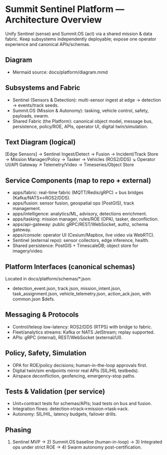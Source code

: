 # Summit Sentinel Platform — Architecture Overview

Unify Sentinel (sense) and Summit.OS (act) via a shared mission & data fabric. Keep subsystems independently deployable; expose one operator experience and canonical APIs/schemas.

## Diagram
- Mermaid source: docs/platform/diagram.mmd

## Subsystems and Fabric
- Sentinel (Sensors & Detection): multi-sensor ingest at edge → detection → events/track seeds.
- Summit.OS (Mission & Autonomy): tasking, vehicle control, safety, payloads, swarm.
- Shared Fabric (the Platform): canonical object model, message bus, persistence, policy/ROE, APIs, operator UI, digital twin/simulation.

## Text Diagram (logical)
[Edge Sensors] → Sentinel Ingest/Detect → Fusion → Incident/Track Store → Mission Manager/Policy → Tasker → Vehicles (ROS2/DDS)
                                     ↘ Operator UI/API Gateway ↗  Telemetry/Video → Timeseries/Object Store

## Service Components (map to repo + external)
- apps/fabric: real-time fabric (MQTT/Redis/gRPC) + bus bridges (Kafka/NATS↔ROS2/DDS).
- apps/fusion: sensor fusion, geospatial ops (PostGIS), track management.
- apps/intelligence: analytics/ML, advisory, detections enrichment.
- apps/tasking: mission manager, rules/ROE (OPA), tasker, deconfliction.
- apps/api-gateway: public gRPC/REST/WebSocket, authz, schema gateway.
- apps/console: operator UI (Cesium/Mapbox, live video via WebRTC).
- Sentinel (external repo): sensor collectors, edge inference, health.
- Shared persistence: PostGIS + TimescaleDB; object store for imagery/video.

## Platform Interfaces (canonical schemas)
Located in docs/platform/schemas/*.json:
- detection_event.json, track.json, mission_intent.json, task_assignment.json, vehicle_telemetry.json, action_ack.json, with common.json $defs.

## Messaging & Protocols
- Control/teleop low-latency: ROS2/DDS (RTPS) with bridge to fabric.
- Fleet/analytics streams: Kafka or NATS JetStream; replay supported.
- APIs: gRPC (internal), REST/WebSocket (external/UI).

## Policy, Safety, Simulation
- OPA for ROE/policy decisions; human-in-the-loop approvals first.
- Digital twin/sim endpoints mirror real APIs (SIL/HIL testbeds).
- Airspace deconfliction, geofencing, emergency-stop paths.

## Tests & Validation (per service)
- Unit+contract tests for schemas/APIs; load tests on bus and fusion.
- Integration flows: detection→track→mission→task→ack.
- Autonomy: SIL/HIL, latency budgets, failover drills.

## Phasing
1) Sentinel MVP → 2) Summit.OS baseline (human-in-loop) → 3) Integrated ops under strict ROE → 4) Swarm autonomy post-certification.
